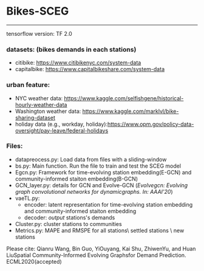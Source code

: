 # Bikes-SCEG
 ------------------------
 tensorflow version: TF 2.0
 
 ### datasets: (bikes demands in each stations)
 - citibike: https://www.citibikenyc.com/system-data
 - capitalbike: https://www.capitalbikeshare.com/system-data
 ### urban feature:
 + NYC weather data: https://www.kaggle.com/selfishgene/historical-hourly-weather-data
 + Washington weather data: https://www.kaggle.com/marklvl/bike-sharing-dataset
 + holiday data (e.g., workday, holiday):https://www.opm.gov/policy-data-oversight/pay-leave/federal-holidays
 
 ### Files:
 + datapreocess.py: Load data from files with a sliding-window
 + bs.py: Main function. Run the file to train and test the SCEG model
 + Egcn.py: Framework for time-evolving station embedding(E-GCN) and community-informed staiton embedding(B-GCN)
 + GCN_layer.py: details for  GCN and Evolve-GCN (*Evolvegcn: Evolving graph convolutional networks for dynamicgraphs. In: AAAI’20*)
 + vaeTL.py: 
    + encoder: latent representation for  time-evolving station embedding and community-informed staiton embedding
    + decoder: *output* stations's demands
 + Cluster.py: cluster stations to communities
 + Metrics.py: MAPE and RMSPE for all stations\ settled stations \ new stations
 
Please cite:
Qianru Wang, Bin Guo, YiOuyang, Kai Shu, ZhiwenYu, and Huan LiuSpatial Community-Informed Evolving Graphsfor Demand Prediction. ECML2020(accepted)
